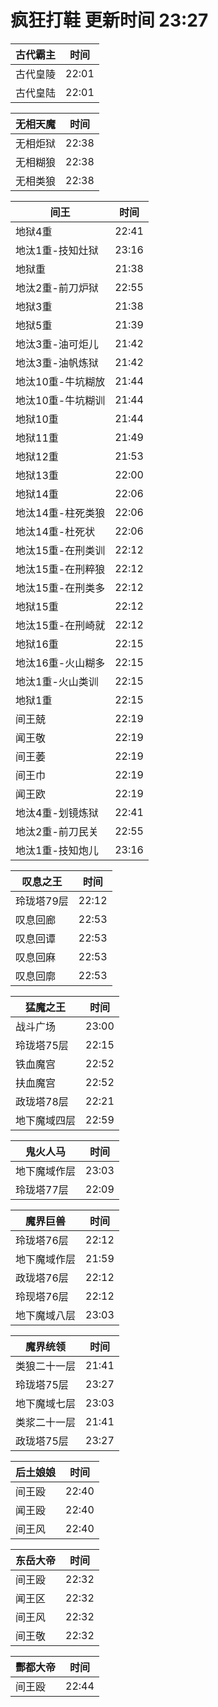 # 疯狂打鞋 更新时间 23:27

| 古代霸主   | 时间    |
|--------|-------|
| 古代皇陵 | 22:01 |
| 古代皇陆 | 22:01 |

| 无相天魔   | 时间    |
|--------|-------|
| 无相炬狱 | 22:38 |
| 无相糊狼 | 22:38 |
| 无相类狼 | 22:38 |

| 间王   | 时间    |
|--------|-------|
| 地狱4重 | 22:41 |
| 地汰1重-技知灶狱 | 23:16 |
| 地狱重 | 21:38 |
| 地汰2重-前刀炉狱 | 22:55 |
| 地狱3重 | 21:38 |
| 地狱5重 | 21:39 |
| 地汰3重-油可炬儿 | 21:42 |
| 地汰3重-油帆炼狱 | 21:42 |
| 地汰10重-牛坑糊放 | 21:44 |
| 地汰10重-牛坑糊训 | 21:44 |
| 地狱10重 | 21:44 |
| 地狱11重 | 21:49 |
| 地狱12重 | 21:53 |
| 地狱13重 | 22:00 |
| 地狱14重 | 22:06 |
| 地汰14重-柱死类狼 | 22:06 |
| 地汰14重-杜死状 | 22:06 |
| 地汰15重-在刑类训 | 22:12 |
| 地汰15重-在刑粹狼 | 22:12 |
| 地汰15重-在刑类多 | 22:12 |
| 地狱15重 | 22:12 |
| 地汰15重-在刑崎就 | 22:12 |
| 地狱16重 | 22:15 |
| 地汰16重-火山糊多 | 22:15 |
| 地汰1重-火山类训 | 22:15 |
| 地狱1重 | 22:15 |
| 间王兢 | 22:19 |
| 闻王敬 | 22:19 |
| 间王萎 | 22:19 |
| 间王巾 | 22:19 |
| 闻王欧 | 22:19 |
| 地汰4重-划镜炼狱 | 22:41 |
| 地汰2重-前刀民关 | 22:55 |
| 地汰1重-技知炮儿 | 23:16 |

| 叹息之王   | 时间    |
|--------|-------|
| 玲珑塔79层 | 22:12 |
| 叹息回廊 | 22:53 |
| 叹息回谭 | 22:53 |
| 叹息回麻 | 22:53 |
| 叹息回廓 | 22:53 |

| 猛魔之王   | 时间    |
|--------|-------|
| 战斗广场 | 23:00 |
| 玲珑塔75层 | 22:15 |
| 铁血魔宫 | 22:52 |
| 扶血魔宫 | 22:52 |
| 政珑塔78层 | 22:21 |
| 地下魔域四层 | 22:59 |

| 鬼火人马   | 时间    |
|--------|-------|
| 地下魔域作层 | 23:03 |
| 玲珑塔77层 | 22:09 |

| 魔界巨兽   | 时间    |
|--------|-------|
| 玲珑塔76层 | 22:12 |
| 地下魔域作层 | 21:59 |
| 政珑塔76层 | 22:12 |
| 玲现塔76层 | 22:12 |
| 地下魔域八层 | 23:03 |

| 魔界统领   | 时间    |
|--------|-------|
| 类狼二十一层 | 21:41 |
| 玲珑塔75层 | 23:27 |
| 地下魔域七层 | 23:03 |
| 类浆二十一层 | 21:41 |
| 政珑塔75层 | 23:27 |

| 后土娘娘   | 时间    |
|--------|-------|
| 间王殴 | 22:40 |
| 闻王殴 | 22:40 |
| 间王风 | 22:40 |

| 东岳大帝   | 时间    |
|--------|-------|
| 间王殴 | 22:32 |
| 闻王区 | 22:32 |
| 间王风 | 22:32 |
| 间王敬 | 22:32 |

| 酆都大帝   | 时间    |
|--------|-------|
| 间王殴 | 22:44 |